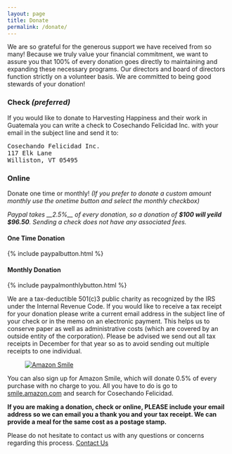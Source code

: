 ```yaml
---
layout: page
title: Donate
permalink: /donate/
---
```


We are so grateful for the generous support we have received from so many! Because we truly value your financial commitment, we want to assure you that 100% of every donation goes directly to maintaining and expanding these necessary programs. Our directors and board of directors function strictly on a volunteer basis. We are committed to being good stewards of your donation!

<div class="col-sm-6">
<h3>Check <i>(preferred)</i></h3>

<p>If you would like to donate to Harvesting Happiness and their work in Guatemala you can write a check to Cosechando Felicidad Inc. with your email in the subject line and send it to:</p>

<pre>
Cosechando Felicidad Inc.
117 Elk Lane
Williston, VT 05495
</pre>

</div>

<div class="col-sm-6">
<h3>Online</h3>

<p>Donate one time or monthly! <i>(If you prefer to donate a custom amount monthly use the onetime button and select the monthly checkbox)</i></p>

<p><i>Paypal takes __2.5%__ of every donation, so a donation of <strong>$100 will yeild $96.50</strong>. Sending a check does not have any associated fees.</i></p>

<div class="col-sm-6">
	<h4>One Time Donation</h4>
	{% include paypalbutton.html %}
</div>

<div class="col-sm-6">
	<h4>Monthly Donation</h4>
	{% include paypalmonthlybutton.html %}
</div>
</div>

We are a tax-deductible 501(c)3 public charity as recognized by the IRS under the Internal Revenue Code. If you would like to receive a tax receipt for your donation please write a current email address in the subject line of your check or in the memo on an electronic payment. This helps us to conserve paper as well as administrative costs (which are covered by an outside entity of the corporation). Please be advised we send out all tax receipts in December for that year so as to avoid sending out multiple receipts to one individual.

<a href="https://smile.amazon.com/"><figure class="col-sm-2 left">
	<img src="http://harvestinghappiness.org/images/asmile.png" alt="Amazon Smile" title="">
</figure></a>

You can also sign up for Amazon Smile, which will donate 0.5% of every purchase with no charge to you. All you have to do is go to [smile.amazon.com](http://smile.amazon.com/) and search for Cosechando Felicidad.

**If you are making a donation, check or online, PLEASE include your email address so we can email you a thank you and your tax receipt. We can provide a meal for the same cost as a postage stamp.**



Please do not hesitate to contact us with any questions or concerns regarding this process.
[Contact Us](/contact/)
